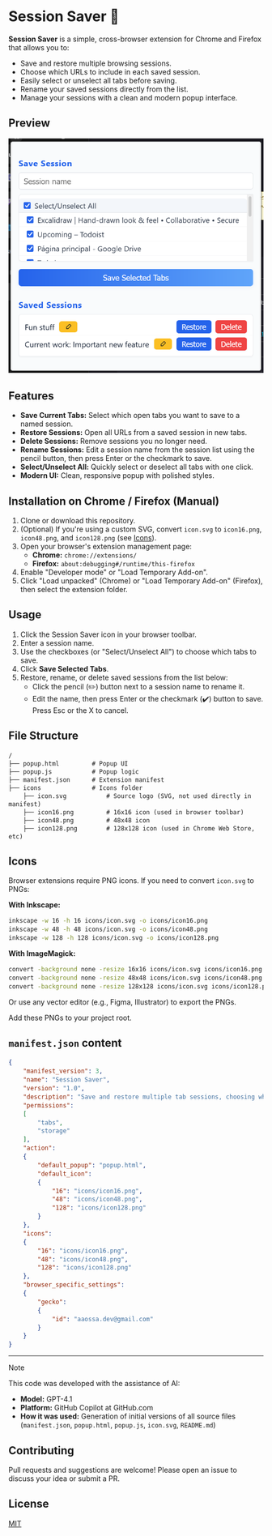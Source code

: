 # Session Saver :floppy_disk:

**Session Saver** is a simple, cross-browser extension for Chrome and Firefox that allows you to:
- Save and restore multiple browsing sessions.
- Choose which URLs to include in each saved session.
- Easily select or unselect all tabs before saving.
- Rename your saved sessions directly from the list.
- Manage your sessions with a clean and modern popup interface.

## Preview

![Session Saver Popup Screenshot](img/screenshot.png)

## Features

- **Save Current Tabs:** Select which open tabs you want to save to a named session.
- **Restore Sessions:** Open all URLs from a saved session in new tabs.
- **Delete Sessions:** Remove sessions you no longer need.
- **Rename Sessions:** Edit a session name from the session list using the pencil button, then press Enter or the checkmark to save.
- **Select/Unselect All:** Quickly select or deselect all tabs with one click.
- **Modern UI:** Clean, responsive popup with polished styles.


## Installation on Chrome / Firefox (Manual)

1. Clone or download this repository.
2. (Optional) If you're using a custom SVG, convert `icon.svg` to `icon16.png`, `icon48.png`, and `icon128.png` (see [Icons](#icons)).
3. Open your browser's extension management page:
   - **Chrome:** `chrome://extensions/`
   - **Firefox:** `about:debugging#/runtime/this-firefox`
4. Enable "Developer mode" or "Load Temporary Add-on".
5. Click "Load unpacked" (Chrome) or "Load Temporary Add-on" (Firefox), then select the extension folder.


## Usage

1. Click the Session Saver icon in your browser toolbar.
2. Enter a session name.
3. Use the checkboxes (or "Select/Unselect All") to choose which tabs to save.
4. Click **Save Selected Tabs**.
5. Restore, rename, or delete saved sessions from the list below:
   - Click the pencil (✏️) button next to a session name to rename it.
   - Edit the name, then press Enter or the checkmark (✔️) button to save. Press Esc or the X to cancel.

## File Structure

```
/
├── popup.html         # Popup UI
├── popup.js           # Popup logic
├── manifest.json      # Extension manifest
├── icons              # Icons folder
    ├── icon.svg           # Source logo (SVG, not used directly in manifest)
    ├── icon16.png         # 16x16 icon (used in browser toolbar)
    ├── icon48.png         # 48x48 icon
    ├── icon128.png        # 128x128 icon (used in Chrome Web Store, etc)
```


## Icons

Browser extensions require PNG icons. If you need to convert `icon.svg` to PNGs:

**With Inkscape:**
```sh
inkscape -w 16 -h 16 icons/icon.svg -o icons/icon16.png
inkscape -w 48 -h 48 icons/icon.svg -o icons/icon48.png
inkscape -w 128 -h 128 icons/icon.svg -o icons/icon128.png
```

**With ImageMagick:**
```sh
convert -background none -resize 16x16 icons/icon.svg icons/icon16.png
convert -background none -resize 48x48 icons/icon.svg icons/icon48.png
convert -background none -resize 128x128 icons/icon.svg icons/icon128.png
```

Or use any vector editor (e.g., Figma, Illustrator) to export the PNGs.

Add these PNGs to your project root.


## `manifest.json` content

```json
{
    "manifest_version": 3,
    "name": "Session Saver",
    "version": "1.0",
    "description": "Save and restore multiple tab sessions, choosing which URLs to include.",
    "permissions":
    [
        "tabs",
        "storage"
    ],
    "action":
    {
        "default_popup": "popup.html",
        "default_icon":
        {
            "16": "icons/icon16.png",
            "48": "icons/icon48.png",
            "128": "icons/icon128.png"
        }
    },
    "icons":
    {
        "16": "icons/icon16.png",
        "48": "icons/icon48.png",
        "128": "icons/icon128.png"
    },
    "browser_specific_settings":
    {
        "gecko":
        {
            "id": "aaossa.dev@gmail.com"
        }
    }
}
```

---

> [!NOTE]
> This code was developed with the assistance of AI:
>
> - **Model:** GPT-4.1
> - **Platform:** GitHub Copilot at GitHub.com
> - **How it was used:** Generation of initial versions of all source files (`manifest.json`, `popup.html`, `popup.js`, `icon.svg`, `README.md`)


## Contributing

Pull requests and suggestions are welcome! Please open an issue to discuss your idea or submit a PR.


## License

[MIT](LICENSE)
